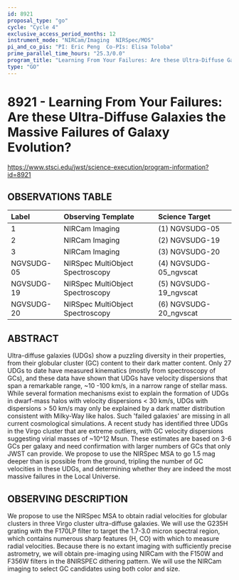 ```yaml
---
id: 8921
proposal_type: "go"
cycle: "Cycle 4"
exclusive_access_period_months: 12
instrument_mode: "NIRCam/Imaging  NIRSpec/MOS"
pi_and_co_pis: "PI: Eric Peng  Co-PIs: Elisa Toloba"
prime_parallel_time_hours: "25.3/0.0"
program_title: "Learning From Your Failures: Are these Ultra-Diffuse Galaxies the Massive Failures of Galaxy Evolution?"
type: "GO"
---
```

# 8921 - Learning From Your Failures: Are these Ultra-Diffuse Galaxies the Massive Failures of Galaxy Evolution?
https://www.stsci.edu/jwst/science-execution/program-information?id=8921
## OBSERVATIONS TABLE
| Label          | Observing Template                 | Science Target          |
| :------------- | :--------------------------------- | :---------------------- |
| 1              | NIRCam Imaging                     | (1) NGVSUDG-05          |
| 2              | NIRCam Imaging                     | (2) NGVSUDG-19          |
| 3              | NIRCam Imaging                     | (3) NGVSUDG-20          |
| NGVSUDG-05     | NIRSpec MultiObject Spectroscopy   | (4) NGVSUDG-05_ngvscat  |
| NGVSUDG-19     | NIRSpec MultiObject Spectroscopy   | (5) NGVSUDG-19_ngvscat  |
| NGVSUDG-20     | NIRSpec MultiObject Spectroscopy   | (6) NGVSUDG-20_ngvscat  |

## ABSTRACT

Ultra-diffuse galaxies (UDGs) show a puzzling diversity in their properties, from their globular cluster (GC) content to their dark matter content. Only 27 UDGs to date have measured kinematics (mostly from spectroscopy of GCs), and these data have shown that UDGs have velocity dispersions that span a remarkable range, ~10 -100 km/s, in a narrow range of stellar mass. While several formation mechanisms exist to explain the formation of UDGs in dwarf-mass halos with velocity dispersions < 30 km/s, UDGs with dispersions > 50 km/s may only be explained by a dark matter distribution consistent with Milky-Way like halos. Such 'failed galaxies' are missing in all current cosmological simulations. A recent study has identified three UDGs in the Virgo cluster that are extreme outliers, with GC velocity dispersions suggesting virial masses of ~10^12 Msun. These estimates are based on 3-6 GCs per galaxy and need confirmation with larger numbers of GCs that only JWST can provide. We propose to use the NIRSpec MSA to go 1.5 mag deeper than is possible from the ground, tripling the number of GC velocities in these UDGs, and determining whether they are indeed the most massive failures in the Local Universe.

## OBSERVING DESCRIPTION

We propose to use the NIRSpec MSA to obtain radial velocities for globular clusters in three Virgo cluster ultra-diffuse galaxies. We will use the G235H grating with the F170LP filter to target the 1.7-3.0 micron spectral region, which contains numerous sharp features (H, CO) with which to measure radial velocities. Because there is no extant imaging with sufficiently precise astrometry, we will obtain pre-imaging using NIRCam with the F150W and F356W filters in the 8NIRSPEC dithering pattern. We will use the NIRCam imaging to select GC candidates using both color and size.